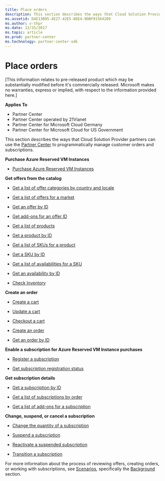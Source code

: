 ```yaml
---
title: Place orders
description: This section describes the ways that Cloud Solution Provider partners can use the Partner Center to programmatically manage customer orders and subscriptions.
ms.assetid: D4E13B95-4E27-42E5-86E4-9DBF91564209
ms.author: v-thpr
ms.date: 12/15/2017
ms.topic: article
ms.prod: partner-center
ms.technology: partner-center-sdk
---
```


# Place orders

[This information relates to pre-released product which may be substantially modified before it's commercially released. Microsoft makes no warranties, express or implied, with respect to the information provided here.]

**Applies To**

-   Partner Center
-   Partner Center operated by 21Vianet
-   Partner Center for Microsoft Cloud Germany
-   Partner Center for Microsoft Cloud for US Government

This section describes the ways that Cloud Solution Provider partners can use the [Partner Center](index.md) to programmatically manage customer orders and subscriptions.

**Purchase Azure Reserved VM Instances**

-   [Purchase Azure Reserved VM Instances](purchase-azure-reserved-vm-instances.md) 

**Get offers from the catalog**

-   [Get a list of offer categories by country and locale](get-a-list-of-offer-categories-by-country-and-locale.md)

-   [Get a list of offers for a market](get-a-list-of-offers-for-a-market.md)

-   [Get an offer by ID](get-an-offer-by-id.md)

-   [Get add-ons for an offer ID](get-addon-offers-by-offer-id.md)

-   [Get a list of products](get-a-list-of-products.md)

-   [Get a product by ID](get-a-product-by-id.md)

-   [Get a list of SKUs for a product](get-a-list-of-skus-for-a-product.md)

-   [Get a SKU by ID](get-a-sku-by-id.md)

-   [Get a list of availabilities for a SKU](get-a-list-of-availabilities-for-a-sku.md)

-   [Get an availability by ID](get-an-availability-by-id.md)

-   [Check Inventory](check-inventory.md)

**Create an order**

-   [Create a cart](create-a-cart.md)

-   [Update a cart](update-a-cart.md)

-   [Checkout a cart](checkout-a-cart.md)

-   [Create an order](create-an-order.md)

-   [Get an order by ID](get-an-order-by-id.md)

**Enable a subscription for Azure Reserved VM Instance purchases**

-   [Register a subscription](register-a-subscription.md)

-   [Get subscription registration status](get-subscription-registration-status.md) 

**Get subscription details**

-   [Get a subscription by ID](get-a-subscription-by-id.md)

-   [Get a list of subscriptions by order](get-a-list-of-subscriptions-by-order.md)

-   [Get a list of add-ons for a subscription](get-a-list-of-add-ons-for-a-subscription.md)

**Change, suspend, or cancel a subscription**

-   [Change the quantity of a subscription](change-the-quantity-of-a-subscription.md)

-   [Suspend a subscription](suspend-a-subscription.md)

-   [Reactivate a suspended subscription](reactivate-a-suspended-a-subscription.md)

-   [Transition a subscription](transition-a-subscription.md)

For more information about the process of reviewing offers, creating orders, or working with subscriptions, see [Scenarios](scenarios.md), specifically the [Background](scenarios.md#background) section.

 

 




